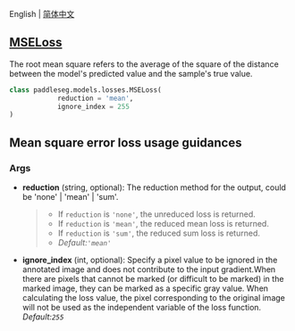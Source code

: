 English | [简体中文](MSELoss_en.md)
## [MSELoss](../../../paddleseg/models/mean_square_error_loss.py)
The root mean square refers to the average of the square of the distance between the model's predicted value and the sample's true value.

```python
class paddleseg.models.losses.MSELoss(
            reduction = 'mean', 
            ignore_index = 255
)
```

## Mean square error loss usage guidances

### Args
* **reduction** (string, optional): The reduction method for the output,
            could be 'none' | 'mean' | 'sum'.

    > - If `reduction` is ``'none'``, the unreduced loss is returned.
    > - If `reduction` is ``'mean'``, the reduced mean loss is returned.
    > - If `reduction` is ``'sum'``, the reduced sum loss is returned.
    > - *Default:``'mean'``*

* **ignore_index** (int, optional): Specify a pixel value to be ignored in the annotated image
            and does not contribute to the input gradient.When there are pixels that cannot be marked (or difficult to be marked) in the marked image, they can be marked as a specific gray value. When calculating the loss value, the pixel corresponding to the original image will not be used as the independent variable of the loss function. *Default:``255``*